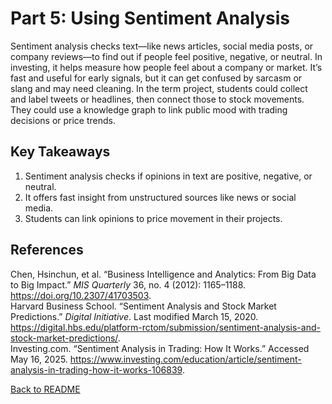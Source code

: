 # Part 5: Using Sentiment Analysis

Sentiment analysis checks text—like news articles, social media posts, or company reviews—to find out if people feel positive, negative, or neutral. In investing, it helps measure how people feel about a company or market. It’s fast and useful for early signals, but it can get confused by sarcasm or slang and may need cleaning. In the term project, students could collect and label tweets or headlines, then connect those to stock movements. They could use a knowledge graph to link public mood with trading decisions or price trends.

## Key Takeaways
1. Sentiment analysis checks if opinions in text are positive, negative, or neutral.
2. It offers fast insight from unstructured sources like news or social media.
3. Students can link opinions to price movement in their projects.

## References
Chen, Hsinchun, et al. “Business Intelligence and Analytics: From Big Data to Big Impact.” *MIS Quarterly* 36, no. 4 (2012): 1165–1188. https://doi.org/10.2307/41703503.  
Harvard Business School. “Sentiment Analysis and Stock Market Predictions.” *Digital Initiative*. Last modified March 15, 2020. https://digital.hbs.edu/platform-rctom/submission/sentiment-analysis-and-stock-market-predictions/.  
Investing.com. “Sentiment Analysis in Trading: How It Works.” Accessed May 16, 2025. https://www.investing.com/education/article/sentiment-analysis-in-trading-how-it-works-106839.

[Back to README](README.md)
